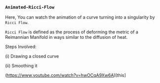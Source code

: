 ### ```Animated-Ricci-Flow```
Here, You can watch the animation of a curve turning into a singularity by ```Ricci Flow```.    
 

```Ricci Flow``` is defined as the process of deforming the metric of a Reimannian Manifold in ways similar to the diffusion of heat.

Steps Involved: 

(i) Drawing a closed curve  

(ii) Smoothing it   
     
(https://www.youtube.com/watch?v=hwOCqA9Xw6A)[this]
   
  
 
